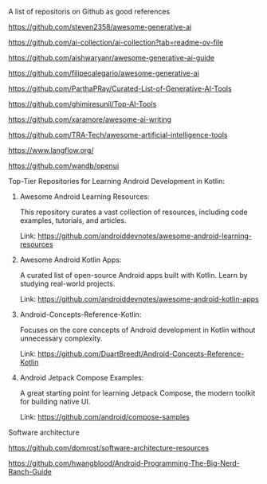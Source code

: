 A list of repositoris on Github as good references

https://github.com/steven2358/awesome-generative-ai

https://github.com/ai-collection/ai-collection?tab=readme-ov-file

https://github.com/aishwaryanr/awesome-generative-ai-guide

https://github.com/filipecalegario/awesome-generative-ai

https://github.com/ParthaPRay/Curated-List-of-Generative-AI-Tools

https://github.com/ghimiresunil/Top-AI-Tools


https://github.com/xaramore/awesome-ai-writing


https://github.com/TRA-Tech/awesome-artificial-intelligence-tools


https://www.langflow.org/


https://github.com/wandb/openui

Top-Tier Repositories for Learning Android Development in Kotlin:

1. Awesome Android Learning Resources:

    This repository curates a vast collection of resources, including code examples, tutorials, and articles.
   
    Link: https://github.com/androiddevnotes/awesome-android-learning-resources

3. Awesome Android Kotlin Apps:

    A curated list of open-source Android apps built with Kotlin. Learn by studying real-world projects.
   
    Link: https://github.com/androiddevnotes/awesome-android-kotlin-apps

5. Android-Concepts-Reference-Kotlin:

    Focuses on the core concepts of Android development in Kotlin without unnecessary complexity.
   
    Link: https://github.com/DuartBreedt/Android-Concepts-Reference-Kotlin

7. Android Jetpack Compose Examples:

    A great starting point for learning Jetpack Compose, the modern toolkit for building native UI.
   
    Link: https://github.com/android/compose-samples

Software architecture

https://github.com/domrost/software-architecture-resources


https://github.com/hwangblood/Android-Programming-The-Big-Nerd-Ranch-Guide
